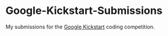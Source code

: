 # Google-Kickstart-Submissions
My submissions for the [Google Kickstart](https://codingcompetitions.withgoogle.com/kickstart) coding competition.
